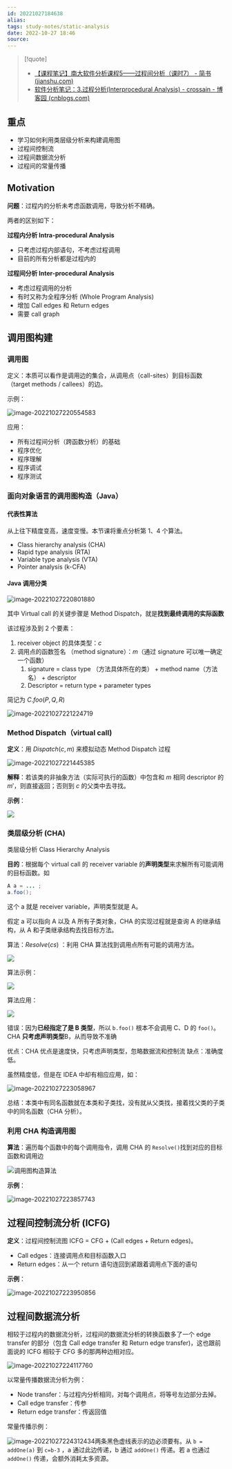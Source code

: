 ```yaml
---
id: 20221027184638
alias: 
tags: study-notes/static-analysis
date: 2022-10-27 18:46
source: 
---
```

> [!quote] 
> - [【课程笔记】南大软件分析课程5——过程间分析（课时7） - 简书 (jianshu.com)](https://www.jianshu.com/p/2d14c0ae41cd)
> - [软件分析笔记：3.过程分析(Interprocedural Analysis) - crossain - 博客园 (cnblogs.com)](https://www.cnblogs.com/crossain/p/12720612.html)

## 重点

- 学习如何利用类层级分析来构建调用图
- 过程间控制流
- 过程间数据流分析
- 过程间的常量传播

## Motivation

**问题**：过程内的分析未考虑函数调用，导致分析不精确。

两者的区别如下：

**过程内分析 Intra-procedural Analysis**
-   只考虑过程内部语句，不考虑过程调用
-   目前的所有分析都是过程内的

**过程间分析 Inter-procedural Analysis**
-   考虑过程调用的分析
-   有时又称为全程序分析 (Whole Program Analysis)
-   增加 Call edges 和 Return edges
-   需要 call graph

## 调用图构建

### 调用图

定义：本质可以看作是调用边的集合，从调用点（call-sites）到目标函数（target methods / callees）的边。

示例：  

![image-20221027220554583](https://cdn.hcplantern.cn/img/2022/10/27/20221027-220555.png-default)

应用：

- 所有过程间分析（跨函数分析）的基础
- 程序优化
- 程序理解
- 程序调试
- 程序测试

### 面向对象语言的调用图构造（Java）

#### 代表性算法

从上往下精度变高，速度变慢。本节课将重点分析第 1、4 个算法。

*   Class hierarchy analysis (CHA)
*   Rapid type analysis (RTA)
*   Variable type analysis (VTA)
*   Pointer analysis (k-CFA)

#### Java 调用分类

![image-20221027220801880](https://cdn.hcplantern.cn/img/2022/10/27/20221027-220803.png-default)

其中 Virtual call 的关键步骤是 Method Dispatch，就是**找到最终调用的实际函数**

该过程涉及到 2 个要素：

1.  receiver object 的具体类型：$c$
2.  调用点的函数签名 （method signature）：$m$（通过 signature 可以唯一确定一个函数）
    1.  signature = class type （方法具体所在的类） + method name（方法名） + descriptor
    2.  Descriptor = return type + parameter types

简记为 $C.foo(P, Q, R)$

![image-20221027221224719](https://cdn.hcplantern.cn/img/2022/10/27/20221027-221225.png-default)


### Method Dispatch（virtual call)

**定义**：用 $Dispatch(c, m)$ 来模拟动态 Method Dispatch 过程

![image-20221027221445385](https://cdn.hcplantern.cn/img/2022/10/27/20221027-221446.png-default)

**解释**：若该类的非抽象方法（实际可执行的函数）中包含和 $m$ 相同 descriptor 的 $m'$，则直接返回；否则到 $c$ 的父类中去寻找。

**示例**：  

![](https://cdn.hcplantern.cn/img/2022/10/27/20221027-225018.png-default)

### 类层级分析 (CHA)

类层级分析 Class Hierarchy Analysis

**目的**：根据每个 virtual call 的 receiver variable 的**声明类型**来求解所有可能调用的目标函数。如 

```java
A a = ... ;
a.foo();
```

这个 a 就是 receiver variable，声明类型就是 A。

假定 a 可以指向 A 以及 A 所有子类对象，CHA 的实现过程就是查询 A 的继承结构，从 A 和子类继承结构去找目标方法。

算法：$Resolve(cs)$ ：利用 CHA 算法找到调用点所有可能的调用方法。  

![](https://cdn.hcplantern.cn/img/2022/10/27/20221027-225023.png-default) 

算法示例：  

![](http://upload-images.jianshu.io/upload_images/6349402-d73832feabac9c20.png) 

算法应用：  

![](https://cdn.hcplantern.cn/img/2022/10/27/20221027-225035.png-default) 

错误：因为**已经指定了是 B 类型**，所以 `b.foo()` 根本不会调用 C、D 的 `foo()`。CHA **只考虑声明类型**B，从而导致不准确

优点：CHA 优点是速度快，只考虑声明类型，忽略数据流和控制流
缺点：准确度低。

虽然精度低，但是在 IDEA 中却有相应应用，如：

![image-20221027223058967](https://cdn.hcplantern.cn/img/2022/10/27/20221027-223100.png-default)

总结：本类中有同名函数就在本类和子类找，没有就从父类找，接着找父类的子类中的同名函数（CHA 分析）。

### 利用 CHA 构造调用图

**算法**：遍历每个函数中的每个调用指令，调用 CHA 的 `Resolve()`找到对应的目标函数和调用边

![调用图构造算法](https://cdn.hcplantern.cn/img/2022/10/27/20221027-223405.png-default)

**示例**：  

![image-20221027223857743](https://cdn.hcplantern.cn/img/2022/10/27/20221027-223859.png-default) 

## 过程间控制流分析 (ICFG)

**定义**：过程间控制流图 ICFG = CFG + (Call edges + Return edges)。

*   Call edges：连接调用点和目标函数入口
*   Return edges：从一个 return 语句连回到紧跟着调用点下面的语句

**示例**： 

![image-20221027223950856](https://cdn.hcplantern.cn/img/2022/10/27/20221027-223952.png-default)

## 过程间数据流分析

相较于过程内的数据流分析，过程间的数据流分析的转换函数多了一个 edge transfer 的部分（包含 Call edge transfer 和 Return edge transfer)，这也跟前面说的 ICFG 相较于 CFG 多的那两种边相对应。

![image-20221027224117760](https://cdn.hcplantern.cn/img/2022/10/27/20221027-224118.png-default)

以常量传播数据流分析为例：

*   Node transfer：与过程内分析相同，对每个调用点，将等号左边部分去掉。
*   Call edge transfer：传参
*   Return edge transfer：传返回值

常量传播示例：  

![image-20221027224312434](https://cdn.hcplantern.cn/img/2022/10/27/20221027-224313.png-default)两条黑色虚线表示的边必须要有。从 `b = addOne(a)` 到 `c=b-3` ，a 通过此边传递，b 通过 `addOne()` 传递。若 a 也通过 `addOne()` 传递，会额外消耗太多资源。
